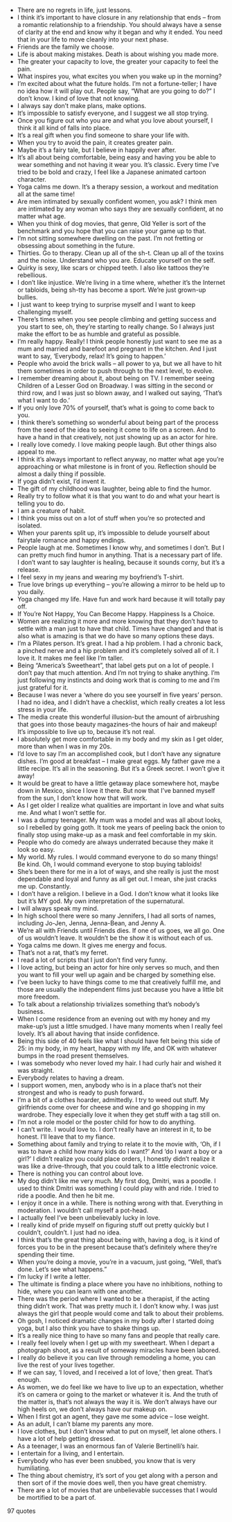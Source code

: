  - There are no regrets in life, just lessons.
 - I think it’s important to have closure in any relationship that ends – from a romantic relationship to a friendship. You should always have a sense of clarity at the end and know why it began and why it ended. You need that in your life to move cleanly into your next phase.
 - Friends are the family we choose.
 - Life is about making mistakes. Death is about wishing you made more.
 - The greater your capacity to love, the greater your capacity to feel the pain.
 - What inspires you, what excites you when you wake up in the morning?
 - I’m excited about what the future holds. I’m not a fortune-teller; I have no idea how it will play out. People say, “What are you going to do?” I don’t know. I kind of love that not knowing.
 - I always say don’t make plans, make options.
 - It’s impossible to satisfy everyone, and I suggest we all stop trying.
 - Once you figure out who you are and what you love about yourself, I think it all kind of falls into place.
 - It’s a real gift when you find someone to share your life with.
 - When you try to avoid the pain, it creates greater pain.
 - Maybe it’s a fairy tale, but I believe in happily ever after.
 - It’s all about being comfortable, being easy and having you be able to wear something and not having it wear you. It’s classic. Every time I’ve tried to be bold and crazy, I feel like a Japanese animated cartoon character.
 - Yoga calms me down. It’s a therapy session, a workout and meditation all at the same time!
 - Are men intimated by sexually confident women, you ask? I think men are intimated by any woman who says they are sexually confident, at no matter what age.
 - When you think of dog movies, that genre, Old Yeller is sort of the benchmark and you hope that you can raise your game up to that.
 - I’m not sitting somewhere dwelling on the past. I’m not fretting or obsessing about something in the future.
 - Thirties. Go to therapy. Clean up all of the sh-t. Clean up all of the toxins and the noise. Understand who you are. Educate yourself on the self.
 - Quirky is sexy, like scars or chipped teeth. I also like tattoos they’re rebellious.
 - I don’t like injustice. We’re living in a time where, whether it’s the Internet or tabloids, being sh-tty has become a sport. We’re just grown-up bullies.
 - I just want to keep trying to surprise myself and I want to keep challenging myself.
 - There’s times when you see people climbing and getting success and you start to see, oh, they’re starting to really change. So I always just make the effort to be as humble and grateful as possible.
 - I’m really happy. Really! I think people honestly just want to see me as a mum and married and barefoot and pregnant in the kitchen. And I just want to say, ‘Everybody, relax! It’s going to happen.’
 - People who avoid the brick walls – all power to ya, but we all have to hit them sometimes in order to push through to the next level, to evolve.
 - I remember dreaming about it, about being on TV. I remember seeing Children of a Lesser God on Broadway. I was sitting in the second or third row, and I was just so blown away, and I walked out saying, ‘That’s what I want to do.’
 - If you only love 70% of yourself, that’s what is going to come back to you.
 - I think there’s something so wonderful about being part of the process from the seed of the idea to seeing it come to life on a screen. And to have a hand in that creatively, not just showing up as an actor for hire.
 - I really love comedy. I love making people laugh. But other things also appeal to me.
 - I think it’s always important to reflect anyway, no matter what age you’re approaching or what milestone is in front of you. Reflection should be almost a daily thing if possible.
 - If yoga didn’t exist, I’d invent it.
 - The gift of my childhood was laughter, being able to find the humor.
 - Really try to follow what it is that you want to do and what your heart is telling you to do.
 - I am a creature of habit.
 - I think you miss out on a lot of stuff when you’re so protected and isolated.
 - When your parents split up, it’s impossible to delude yourself about fairytale romance and happy endings.
 - People laugh at me. Sometimes I know why, and sometimes I don’t. But I can pretty much find humor in anything. That is a necessary part of life. I don’t want to say laughter is healing, because it sounds corny, but it’s a release.
 - I feel sexy in my jeans and wearing my boyfriend’s T-shirt.
 - True love brings up everything – you’re allowing a mirror to be held up to you daily.
 - Yoga changed my life. Have fun and work hard because it will totally pay off.
 - If You’re Not Happy, You Can Become Happy. Happiness Is a Choice.
 - Women are realizing it more and more knowing that they don’t have to settle with a man just to have that child. Times have changed and that is also what is amazing is that we do have so many options these days.
 - I’m a Pilates person. It’s great. I had a hip problem. I had a chronic back, a pinched nerve and a hip problem and it’s completely solved all of it. I love it. It makes me feel like I’m taller.
 - Being “America’s Sweetheart”, that label gets put on a lot of people. I don’t pay that much attention. And I’m not trying to shake anything. I’m just following my instincts and doing work that is coming to me and I’m just grateful for it.
 - Because I was never a ‘where do you see yourself in five years’ person. I had no idea, and I didn’t have a checklist, which really creates a lot less stress in your life.
 - The media create this wonderful illusion-but the amount of airbrushing that goes into those beauty magazines-the hours of hair and makeup! It’s impossible to live up to, because it’s not real.
 - I absolutely get more comfortable in my body and my skin as I get older, more than when I was in my 20s.
 - I’d love to say I’m an accomplished cook, but I don’t have any signature dishes. I’m good at breakfast – I make great eggs. My father gave me a little recipe. It’s all in the seasoning. But it’s a Greek secret. I won’t give it away!
 - It would be great to have a little getaway place somewhere hot, maybe down in Mexico, since I love it there. But now that I’ve banned myself from the sun, I don’t know how that will work.
 - As I get older I realize what qualities are important in love and what suits me. And what I won’t settle for.
 - I was a dumpy teenager. My mum was a model and was all about looks, so I rebelled by going goth. It took me years of peeling back the onion to finally stop using make-up as a mask and feel comfortable in my skin.
 - People who do comedy are always underrated because they make it look so easy.
 - My world. My rules. I would command everyone to do so many things! Be kind. Oh, I would command everyone to stop buying tabloids!
 - She’s been there for me in a lot of ways, and she really is just the most dependable and loyal and funny as all get out. I mean, she just cracks me up. Constantly.
 - I don’t have a religion. I believe in a God. I don’t know what it looks like but it’s MY god. My own interpretation of the supernatural.
 - I will always speak my mind.
 - In high school there were so many Jennifers, I had all sorts of names, including Jo-Jen, Jenna, Jenna-Bean, and Jenny A.
 - We’re all with Friends until Friends dies. If one of us goes, we all go. One of us wouldn’t leave. It wouldn’t be the show it is without each of us.
 - Yoga calms me down. It gives me energy and focus.
 - That’s not a rat, that’s my ferret.
 - I read a lot of scripts that I just don’t find very funny.
 - I love acting, but being an actor for hire only serves so much, and then you want to fill your well up again and be charged by something else.
 - I’ve been lucky to have things come to me that creatively fulfill me, and those are usually the independent films just because you have a little bit more freedom.
 - To talk about a relationship trivializes something that’s nobody’s business.
 - When I come residence from an evening out with my honey and my make-up’s just a little smudged. I have many moments when I really feel lovely. It’s all about having that inside confidence.
 - Being this side of 40 feels like what I should have felt being this side of 25: in my body, in my heart, happy with my life, and OK with whatever bumps in the road present themselves.
 - I was somebody who never loved my hair. I had curly hair and wished it was straight.
 - Everybody relates to having a dream.
 - I support women, men, anybody who is in a place that’s not their strongest and who is ready to push forward.
 - I’m a bit of a clothes hoarder, admittedly. I try to weed out stuff. My girlfriends come over for cheese and wine and go shopping in my wardrobe. They especially love it when they get stuff with a tag still on.
 - I’m not a role model or the poster child for how to do anything.
 - I can’t write. I would love to. I don’t really have an interest in it, to be honest. I’ll leave that to my fiance.
 - Something about family and trying to relate it to the movie with, ‘Oh, if I was to have a child how many kids do I want?’ And ‘do I want a boy or a girl?’ I didn’t realize you could place orders, I honestly didn’t realize it was like a drive-through, that you could talk to a little electronic voice.
 - There is nothing you can control about love.
 - My dog didn’t like me very much. My first dog, Dmitri, was a poodle. I used to think Dmitri was something I could play with and ride. I tried to ride a poodle. And then he bit me.
 - I enjoy it once in a while. There is nothing wrong with that. Everything in moderation. I wouldn’t call myself a pot-head.
 - I actually feel I’ve been unbelievably lucky in love.
 - I really kind of pride myself on figuring stuff out pretty quickly but I couldn’t, couldn’t. I just had no idea.
 - I think that’s the great thing about being with, having a dog, is it kind of forces you to be in the present because that’s definitely where they’re spending their time.
 - When you’re doing a movie, you’re in a vacuum, just going, “Well, that’s done. Let’s see what happens.”
 - I’m lucky if I write a letter.
 - The ultimate is finding a place where you have no inhibitions, nothing to hide, where you can learn with one another.
 - There was the period where I wanted to be a therapist, if the acting thing didn’t work. That was pretty much it. I don’t know why. I was just always the girl that people would come and talk to about their problems.
 - Oh gosh, I noticed dramatic changes in my body after I started doing yoga, but I also think you have to shake things up.
 - It’s a really nice thing to have so many fans and people that really care.
 - I really feel lovely when I get up with my sweetheart. When I depart a photograph shoot, as a result of someway miracles have been labored.
 - I really do believe it you can live through remodeling a home, you can live the rest of your lives together.
 - If we can say, ‘I loved, and I received a lot of love,’ then great. That’s enough.
 - As women, we do feel like we have to live up to an expectation, whether it’s on camera or going to the market or whatever it is. And the truth of the matter is, that’s not always the way it is. We don’t always have our high heels on, we don’t always have our makeup on.
 - When I first got an agent, they gave me some advice – lose weight.
 - As an adult, I can’t blame my parents any more.
 - I love clothes, but I don’t know what to put on myself, let alone others. I have a lot of help getting dressed.
 - As a teenager, I was an enormous fan of Valerie Bertinelli’s hair.
 - I entertain for a living, and I entertain.
 - Everybody who has ever been snubbed, you know that is very humiliating.
 - The thing about chemistry, it’s sort of you get along with a person and then sort of if the movie does well, then you have great chemistry.
 - There are a lot of movies that are unbelievable successes that I would be mortified to be a part of.

97 quotes